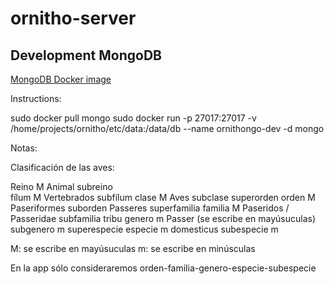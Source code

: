 # ornitho-server

## Development MongoDB

[MongoDB Docker image](https://hub.docker.com/_/mongo/)

Instructions:

sudo docker pull mongo
sudo docker run -p 27017:27017 -v /home/projects/ornitho/etc/data:/data/db --name ornithongo-dev -d mongo

Notas:

Clasificación de las aves:

Reino				M						Animal
subreino									
fílum				M						Vertebrados
subfílum
clase				M						Aves
subclase
superorden
orden				M						Paseriformes
suborden									Passeres
superfamilia
familia				M						Paseridos / Passeridae
subfamilia
tribu
genero				m						Passer (se escribe en mayúsuculas)
subgenero			m
superespecie
especie				m						domesticus
subespecie			m

M: se escribe en mayúsuculas
m: se escribe en minúsculas

En la app sólo consideraremos orden-familia-genero-especie-subespecie